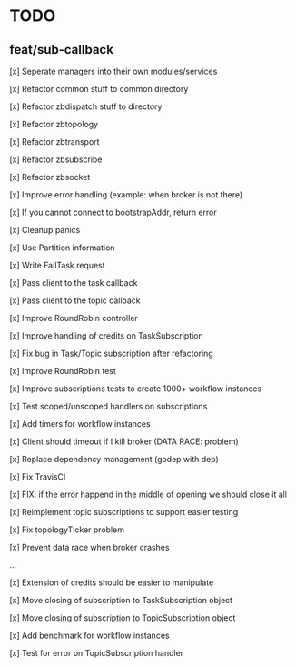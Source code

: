 # TODO 


## feat/sub-callback

[x] Seperate managers into their own modules/services

[x] Refactor common stuff to common directory

[x] Refactor zbdispatch stuff to directory

[x] Refactor zbtopology

[x] Refactor zbtransport

[x] Refactor zbsubscribe

[x] Refactor zbsocket

[x] Improve error handling (example: when broker is not there)

[x] If you cannot connect to bootstrapAddr, return error

[x] Cleanup panics

[x] Use Partition information

[x] Write FailTask request

[x] Pass client to the task callback

[x] Pass client to the topic callback

[x] Improve RoundRobin controller

[x] Improve handling of credits on TaskSubscription

[x] Fix bug in Task/Topic subscription after refactoring 

[x] Improve RoundRobin test

[x] Improve subscriptions tests to create 1000+ workflow instances

[x] Test scoped/unscoped handlers on subscriptions

[x] Add timers for workflow instances

[x] Client should timeout if I kill broker (DATA RACE: problem)

[x] Replace dependency management (godep with dep)

[x] Fix TravisCI

[x] FIX: if the error happend in the middle of opening we should close it all

[x] Reimplement topic subscriptions to support easier testing

[x] Fix topologyTicker problem

[x] Prevent data race when broker crashes

...

[x] Extension of credits should be easier to manipulate

[x] Move closing of subscription to TaskSubscription object

[x] Move closing of subscription to TopicSubscription object



[x] Add benchmark for workflow instances

[x] Test for error on TopicSubscription handler


